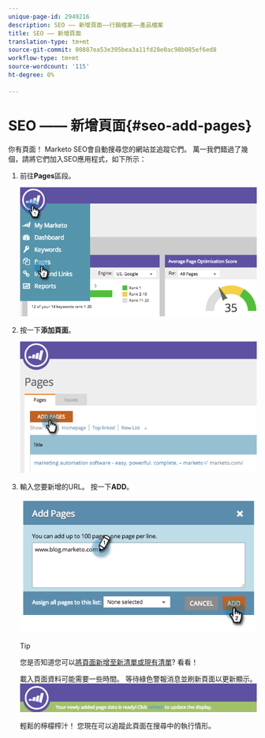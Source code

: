 ```yaml
---
unique-page-id: 2949216
description: SEO —— 新增頁面——行銷檔案——產品檔案
title: SEO —— 新增頁面
translation-type: tm+mt
source-git-commit: 00887ea53e395bea3a11fd28e0ac98b085ef6ed8
workflow-type: tm+mt
source-wordcount: '115'
ht-degree: 0%

---
```



# SEO —— 新增頁面{#seo-add-pages}

你有頁面！ Marketo SEO會自動搜尋您的網站並追蹤它們。 萬一我們錯過了幾個，請將它們加入SEO應用程式，如下所示：

1. 前往&#x200B;**Pages**&#x200B;區段。

   ![](assets/image2014-9-18-12-3a55-3a19.png)

1. 按一下&#x200B;**添加頁面**。

   ![](assets/image2014-9-18-12-3a55-3a53.png)

1. 輸入您要新增的URL。 按一下&#x200B;**ADD**。

   ![](assets/image2014-9-18-12-3a56-3a15.png)

   >[!TIP]
   >
   >您是否知道您可以[將頁面新增至新清單或現有清單](../../../../product-docs/additional-apps/seo/understanding-seo/seo-managing-lists.md)? 看看！

   載入頁面資料可能需要一些時間。 等待綠色警報消息並刷新頁面以更新顯示。
   ![](assets/image2014-9-18-12-3a57-3a10.png)

   輕鬆的檸檬榨汁！ 您現在可以追蹤此頁面在搜尋中的執行情形。

